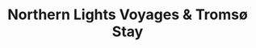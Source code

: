 ---
category: rest-of-the-world
title: Northern Lights Voyages & Tromsø Stay
class: northern-lights-voyages-and-tromso-stay
cruiseline: Hurtigruten – MS Finnmarken
special-info: Save £200pp + includes flights
price: 699
nights: 4
cruise-url: http://www.planetcruise.co.uk/hurtigruten-cruises/ms-finnmarken/20-March-2016/105110?referrersiteid=970
---